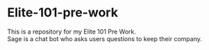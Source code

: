 # Elite-101-pre-work
This is a repository for my Elite 101 Pre Work. <br/>
Sage is a chat bot who asks users questions to keep their company. <br/>
